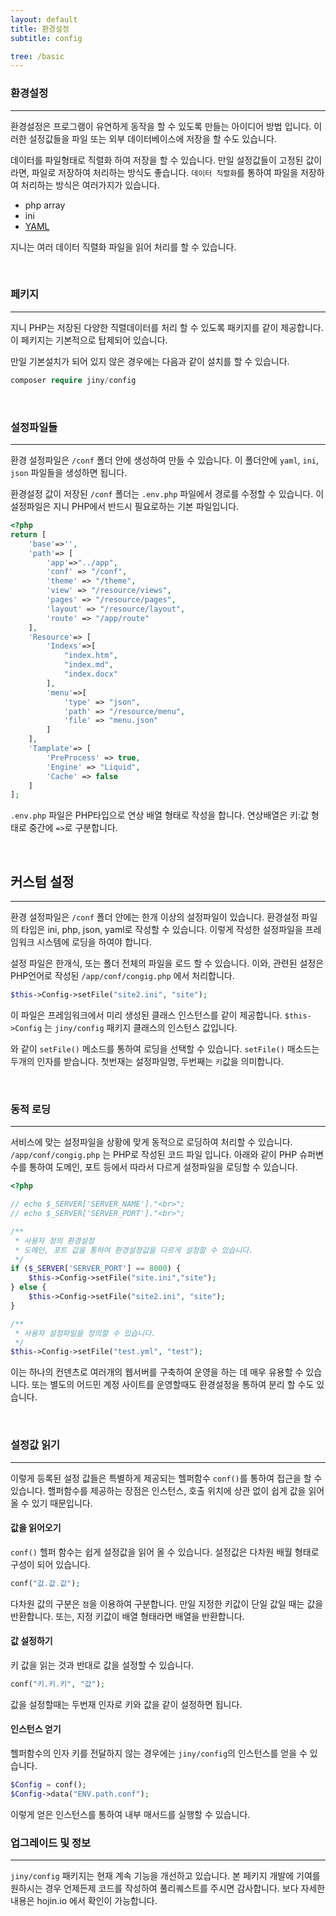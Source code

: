 ```yaml
---
layout: default
title: 환경설정
subtitle: config

tree: /basic
---
```


### 환경설정
---

환경설정은 프로그램이 유연하게 동작을 할 수 있도록 만들는 아이디어 방법 입니다. 이러한 설정값들을 파일 또는 외부 데이터베이스에 저장을 할 수도 있습니다. 

데이터를 파일형태로 직렬화 하여 저장을 할 수 있습니다. 만일 설정값들이 고정된 값이라면, 파일로 저장하여 처리하는 방식도 좋습니다. `데이터 직렬화`를 통하여 파일을 저장하여 처리하는 방식은  여러가지가 있습니다.

* php array
* ini
* [YAML](./config/yaml)

지니는 여러 데이터 직렬화 파일을 읽어 처리를 할 수 있습니다.

<br>

### 페키지
---
지니 PHP는 저장된 다양한 직렬데이터를 처리 할 수 있도록 패키지를 같이 제공합니다. 이 페키지는 기본적으로 탑제되어 있습니다.

만일 기본설치가 되어 있지 않은 경우에는 다음과 같이 설치를 할 수 있습니다.
```php
composer require jiny/config
```

<br>

### 설정파일들
---

환경 설정파일은 `/conf` 폴더 안에 생성하여 만들 수 있습니다. 이 폴더안에 `yaml`, `ini`, `json` 파일들을 생성하면 됩니다.

환경설정 값이 저장된 `/conf` 폴더는 `.env.php` 파일에서 경로를 수정할 수 있습니다. 이 설정파일은 지니 PHP에서 반드시 필요로하는 기본 파일입니다.

```php
<?php
return [
    'base'=>'',
    'path'=> [
        'app'=>"../app",
        'conf' => "/conf",
        'theme' => "/theme",
        'view' => "/resource/views",
        'pages' => "/resource/pages",
        'layout' => "/resource/layout",
        'route' => "/app/route"
    ],    
    'Resource'=> [
        'Indexs'=>[
            "index.htm",
            "index.md",
            "index.docx"
        ],
        'menu'=>[
            'type' => "json",
            'path' => "/resource/menu",
            'file' => "menu.json"
        ]
    ],
    'Tamplate'=> [
        'PreProcess' => true,
        'Engine' => "Liquid",
        'Cache' => false
    ]
];
```

`.env.php` 파일은 PHP타입으로 연상 배열 형태로 작성을 합니다. 연상배열은 키:값 형태로 중간에 `=>`로 구분합니다.

<br>

## 커스텀 설정
---

환경 설정파일은 `/conf` 폴더 안에는 한개 이상의 설정파일이 있습니다. 환경설정 파일의 타입은 ini, php, json, yaml로 작성할 수 있습니다. 
이렇게 작성한 설정파일을 프레임워크 시스템에 로딩을 하여야 합니다. 

설정 파일은 한개식, 또는 폴더 전체의 파일을 로드 할 수 있습니다. 이와, 관련된 설정은 PHP언어로 작성된 `/app/conf/congig.php` 에서 처리합니다.

```php
$this->Config->setFile("site2.ini", "site");
```

이 파일은 프레임워크에서 미리 생성된 클래스 인스턴스를 같이 제공합니다. `$this->Config` 는 `jiny/config` 패키지 클래스의 인스턴스 값입니다.

와 같이 `setFile()` 메소드를 통하여 로딩을 선택할 수 있습니다. `setFile()` 매소드는 두개의 인자를 받습니다. 첫번재는 설정파일명, 두번째는 `키`값을 의미합니다.

<br>

### 동적 로딩
---

서비스에 맞는 설정파일을 상황에 맞게 동적으로 로딩하여 처리할 수 있습니다. `/app/conf/congig.php` 는 PHP로 작성된 코드 파일 입니다. 
아래와 같이 PHP 슈퍼변수를 통하여 도메인, 포트 등에서 따라서 다르게 설정파일을 로딩할 수 있습니다.

```php
<?php

// echo $_SERVER['SERVER_NAME']."<br>";
// echo $_SERVER['SERVER_PORT']."<br>";

/**
 * 사용자 정의 환경설정
 * 도메인, 포트 값을 통하여 환경설정값을 다르게 설정할 수 있습니다.
 */
if ($_SERVER['SERVER_PORT'] == 8000) {
    $this->Config->setFile("site.ini","site");
} else {
    $this->Config->setFile("site2.ini", "site");
}

/**
 * 사용자 설정파일을 정의할 수 있습니다.
 */
$this->Config->setFile("test.yml", "test");
```

이는 하나의 컨덴츠로 여러개의 웹서버를 구축하여 운영을 하는 데 매우 유용할 수 있습니다. 또는 별도의 어드민 계정 사이트를 운영할때도 환경설정을 통하여 분리 할 수도 있습니다.

<br>

### 설정값 읽기
---

이렇게 등록된 설정 값들은 특별하게 제공되는 헬퍼함수 `conf()`를 통하여 접근을 할 수 있습니다. 핼퍼함수를 제공하는 장점은 인스턴스, 호출 위치에 상관 없이 쉽게 값을 읽어올 수 있기 때문입니다.
<br>

#### 값을 읽어오기
`conf()` 헬퍼 함수는 쉽게 설정값을 읽어 올 수 있습니다. 설정값은 다차원 배월 형태로 구성이 되어 있습니다. 

```php
conf("값.값.값");
```

다차원 값의 구분은 `점`을 이용하여 구분합니다. 만일 지정한 키값이 단일 값일 때는 값을 반환합니다. 또는, 지정 키값이 배열 형태라면 배열을 반환합니다.
<br>

#### 값 설정하기
키 값을 읽는 것과 반대로 값을 설정할 수 있습니다. 

```php
conf("키.키.키", "값");
```
값을 설정할때는 두번재 인자로 키와 값을 같이 설정하면 됩니다.
<br>

#### 인스턴스 얻기 

헬퍼함수의 인자 키를 전달하지 않는 경우에는 `jiny/config`의 인스턴스를 얻을 수 있습니다. 

```php
$Config = conf();
$Config->data("ENV.path.conf");
```

이렇게 얻은 인스턴스를 통하여 내부 매서드를 실행할 수 있습니다.
<br>

### 업그레이드 및 정보
---
`jiny/config` 패키지는 현재 계속 기능을 개선하고 있습니다. 본 페키지 개발에 기여를 원하시는 경우 언제든제 코드를 작성하여 풀리퀘스트를 주시면 감사합니다.
보다 자세한 내용은 hojin.io 에서 확인이 가능합니다.
<br>